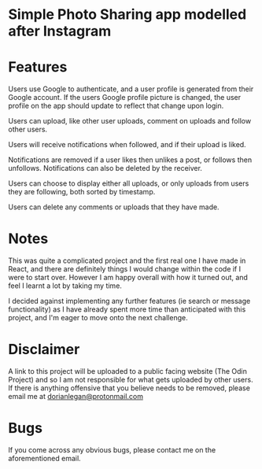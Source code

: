 # Simple Photo Sharing app modelled after Instagram

# Features

Users use Google to authenticate, and a user profile is generated from their Google account. If the users Google profile picture is changed, the user profile on the app should update to reflect that change upon login.

Users can upload, like other user uploads, comment on uploads and follow other users.

Users will receive notifications when followed, and if their upload is liked.

Notifications are removed if a user likes then unlikes a post, or follows then unfollows. Notifications can also be deleted by the receiver.

Users can choose to display either all uploads, or only uploads from users they are following, both sorted by timestamp.

Users can delete any comments or uploads that they have made.

# Notes

This was quite a complicated project and the first real one I have made in React, and there are definitely things I would change within the code if I were to start over. However I am happy overall with how it turned out, and feel I learnt a lot by taking my time.

I decided against implementing any further features (ie search or message functionality) as I have already spent more time than anticipated with this project, and I'm eager to move onto the next challenge.

# Disclaimer

A link to this project will be uploaded to a public facing website (The Odin Project) and so I am not responsible for what gets uploaded by other users. If there is anything offensive that you believe needs to be removed, please email me at dorianlegan@protonmail.com

# Bugs

If you come across any obvious bugs, please contact me on the aforementioned email.
